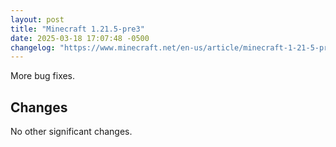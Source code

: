 ```yaml
---
layout: post
title: "Minecraft 1.21.5-pre3"
date: 2025-03-18 17:07:48 -0500
changelog: "https://www.minecraft.net/en-us/article/minecraft-1-21-5-pre-release-3"
---
```


More bug fixes.

## Changes

No other significant changes.

